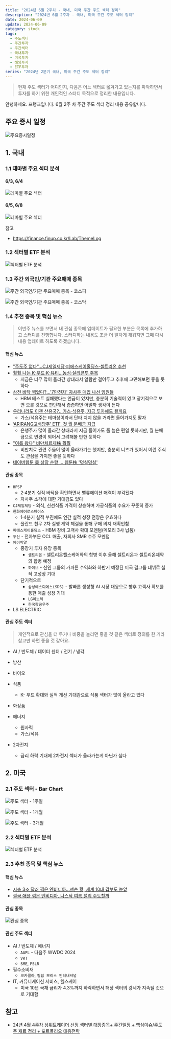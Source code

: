 ```yaml
---
title: "2024년 6월 2주차 - 국내, 미국 주간 주도 섹터 정리"
description: "2024년 6월 2주차 - 국내, 미국 주간 주도 섹터 정리"
date: 2024-06-09
update: 2024-06-09
category: stock
tags:
  - 주도섹터
  - 주간투자
  - 주간섹터
  - 국내투자
  - 미국투자
  - 해외투자
  - ETF투자
series: "2024년 2분기 국내, 미국 주간 주도 섹터 정리"
---
```


> 현재 주도 섹터가 어디인지, 다음은 어느 섹터로 옮겨가고 있는지를 파악하면서 투자를 하기 위한 개인적인 스터디 목적으로 정리한 내용입니다.

안녕하세요. 프랭크입니다. 6월 2주 차 주간 주도 섹터 정리 내용 공유합니다.

## 주요 증시 일정

![주요증시일정](image-20240609165613250.png)

## 1. 국내

### 1.1 테마별 주요 섹터 분석

#### 6/3, 6/4

![테마별 주요 섹터](image-20240609164259143.png)

#### 6/5, 6/8

![테마별 주요 섹터](image-20240609164307061.png)

참고

- https://finance.finup.co.kr/Lab/ThemeLog

### 1.2 섹터별 ETF 분석

![섹터별 ETF 분석](image-20240609164316590.png)

### 1.3 주간 외국인/기관 주요매매 종목

![주간 외국인/기관 주요매매 종목 - 코스피](image-20240609164323978.png)

![주간 외국인/기관 주요매매 종목 - 코스닥](image-20240609164332934.png)

### 1.4 추천 종목 및 핵심 뉴스

> 이번주 뉴스를 보면서 내 관심 종목에 업데이트가 필요한 부분은 목록에 추가하고 스터디를 진행합니다. 스터디하는 내용도 조금 더 알차게 채워지면 그때 다시 내용 업데이트 하도록 하겠습니다.

#### 핵심 뉴스

- ["주도주 없다"...CJ제일제당·피에스케이홀딩스·셀트리온 추천](https://www.fnnews.com/news/202406091145090551)
- [훨훨 나는 K-푸드·K-뷰티…농심·실리콘투 주목](https://n.news.naver.com/mnews/article/018/0005759810)
  - 지금은 너무 많이 올라간 상태라서 알람만 걸어두고 추후에 고민해보면 좋을 듯하다
- [삼전 바닥 찍었다?…'7만전자' 자사주 매입 나선 임원들](https://n.news.naver.com/mnews/article/011/0004350694)
  - HBM 테스트 실패했다는 언급이 있지만, 충분히 기술력이 있고 장기적으로 보면 오를 것으로 판단해서 줍줍하면 어떨까 생각이 든다
- [우리나라도 이젠 산유국?…가스·석유주, 지금 투자해도 될까요](https://n.news.naver.com/mnews/article/011/0004350666)
  - 가스/석유주는 테마성이라서 단타 치지 않을 거라면 들어가지도 말자
- [‘ARIRANG고배당주’ ETF, 첫 월 분배금 지급](https://n.news.naver.com/mnews/article/011/0004350266)
  - 은행주가 많이 올라간 상태라서 지금 들어가도 좀 높은 편일 듯하지만, 월 분배금으로 변경이 되어서 고려해볼 만한 듯하다
- ["여름 왔다" 비만치료제株 훨훨](https://n.news.naver.com/mnews/article/015/0004993880)
  - 비만치료 관련 주들이 많이 올라가기는 했지만, 충분히 니즈가 있어서 이런 주식도 관심을 가지면 좋을 듯하다
- [네이버웹툰 美 상장 순항 … 웹툰株 '덩실덩실'](https://n.news.naver.com/mnews/article/009/0005313449)



#### 관심 종목

- `HPSP`
  - 2·4분기 실적 바닥을 확인하면서 밸류에이션 매력이 부각됐다
  - 자사주 소각에 대한 기대감도 있다
- `CJ제일제당` - 외식, 신선식품 가격이 상승하며 가공식품의 수요가 꾸준히 증가
- `한화에어로스페이스`
  - 1·4분기 실적 부진에도 연간 실적 성장 전망은 유효하다
  - 폴란드 천무 2차 실행 계약 체결을 통해 구매 의지 재확인함
- `피에스케이홀딩스` - HBM 장비 고객사 확대 모멘텀(메모리 3사 납품)
- `두산` - 전자부문 CCL 매출, 자회사 SMR 수주 모멘텀
- `에이피알`
  - 중장기 투자 유망 종목
      - `셀트리온` - 셀트리온헬스케어와의 합병 이후 올해 셀트리온과 셀트리온제약의 합병 예정
      - `하이브` - 신인 그룹의 가파른 수익화와 하반기 예정된 미국 걸그룹 데뷔로 실적 고성장 기대
  - 단기적으로
      - `삼성에스디에스(SDS)` - 발빠른 생성형 AI 시장 대응으로 향후 고객사 확보를 통한 매출 성장 기대
      - `LG이노텍`
      - `한국항공우주`
- LS ELECTRIC

#### 관심 주도 섹터

> 개인적으로 관심을 더 두거나 비중을 늘리면 좋을 것 같은 섹터로 정의를 한 거라 참고만 하면 좋을 것 같아요.

- AI / 반도체 / 데이터 센터 / 전기 / 냉각
- 방산
- 바이오
- 식품
  - K- 푸드 확대와 실적 개선 기대감으로 식품 섹터가 많이 올라고 있다

- 화장품
- 에너지
  - 원자력
  - 가스/석유
- 2차전지
  - 금리 하락 기대에 2차전지 섹터가 올라가는게 아닌가 싶다


## 2. 미국

### 2.1 주도 섹터 -  Bar Chart

![주도 섹터 - 1주일](image-20240609164353966.png)

![주도 섹터 - 1개월](image-20240609164410884.png)

![주도 섹터 - 3개월](image-20240609164416646.png)

### 2.2 섹터벌 ETF 분석

![섹터벌 ETF 분석](image-20240609164424135.png)

### 2.3 추천 종목 및 핵심 뉴스

#### 핵심 뉴스

- [시총 3조 달러 찍은 엔비디아…젠슨 황, 세계 10대 갑부도 눈앞](https://n.news.naver.com/mnews/article/001/0014735276)
- [결국 애플 꺾은 엔비디아, 나스닥 여름 랠리 주도할까](https://www.youtube.com/watch?v=hFIMgQKGkTw)

#### 관심 종목

![관심 종목](image-20240609164430281.png)

#### 관신 주도 섹터

- AI / 반도체 / 에너지
  - `AAPL` - 다음주 WWDC 2024
  - `VRT`
  - `SME`, `FSLR`
- 필수소비재
  - `코카콜라`, `필립 모리스 인터내셔널`
- IT, 커뮤니케이션 서비스, 헬스케어
  - 미국 10년 국채 금리가 4.3%까지 하락하면서 해당 섹터의 강세가 지속될 것으로 기대함


## 참고

- [24년 4월 4주차 상위트레이더 선정 섹터별 대장종목+ 주간일정 + 핵심이슈/주도주 재료 정리 + 포트폴리오 대응전략](https://eureka.hankyung.com/insight/detail/5823)
